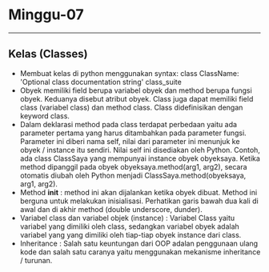 # Minggu-07 #
- - - -
## Kelas (Classes)

* Membuat kelas di python menggunakan syntax:
    class ClassName: 'Optional class documentation string' class_suite
* Obyek memiliki field berupa variabel obyek dan method berupa fungsi obyek. Keduanya disebut atribut obyek. Class juga dapat memiliki field class (variabel class) dan method class. Class didefinisikan dengan keyword class.
* Dalam deklarasi method pada class terdapat perbedaan yaitu ada parameter pertama yang harus ditambahkan pada parameter fungsi. Parameter ini diberi nama self, nilai dari parameter ini menunjuk ke obyek / instance itu sendiri. Nilai self ini disediakan oleh Python. Contoh, ada class ClassSaya yang mempunyai instance obyek obyeksaya. Ketika method dipanggil pada obyek obyeksaya.method(arg1, arg2), secara otomatis diubah oleh Python menjadi ClassSaya.method(obyeksaya, arg1, arg2).
* Method __init__ :   method ini akan dijalankan ketika obyek dibuat. Method ini berguna untuk melakukan inisialisasi. Perhatikan garis bawah dua kali di awal dan di akhir method (double underscore, dunder).
* Variabel class dan variabel objek (instance) : Variabel Class yaitu variabel yang dimiliki oleh class, sedangkan variabel obyek adalah variabel yang yang dimiliki oleh tiap-tiap obyek instance dari class.
* Inheritance : Salah satu keuntungan dari OOP adalan penggunaan ulang kode dan salah satu caranya yaitu menggunakan mekanisme inheritance / turunan.